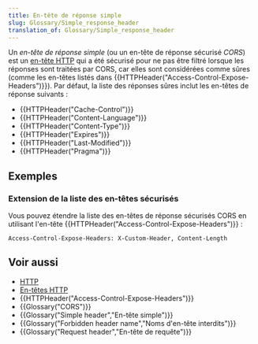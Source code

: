 ```yaml
---
title: En-tête de réponse simple
slug: Glossary/Simple_response_header
translation_of: Glossary/Simple_response_header
---
```


Un _en-tête de réponse simple_ (ou un en-tête de réponse sécurisé _CORS_) est un [en-tête HTTP](/fr/docs/HTTP/Headers) qui a été sécurisé pour ne pas être filtré lorsque les réponses sont traitées par CORS, car elles sont considérées comme sûres (comme les en-têtes listés dans {{HTTPHeader("Access-Control-Expose-Headers")}}). Par défaut, la liste des réponses sûres inclut les en-têtes de réponse suivants :

- {{HTTPHeader("Cache-Control")}}
- {{HTTPHeader("Content-Language")}}
- {{HTTPHeader("Content-Type")}}
- {{HTTPHeader("Expires")}}
- {{HTTPHeader("Last-Modified")}}
- {{HTTPHeader("Pragma")}}

## Exemples

### Extension de la liste des en-têtes sécurisés

Vous pouvez étendre la liste des en-têtes de réponse sécurisés CORS en utilisant l'en-tête {{HTTPHeader("Access-Control-Expose-Headers")}} :

```
Access-Control-Expose-Headers: X-Custom-Header, Content-Length
```

## Voir aussi

- [HTTP](/fr/docs/HTTP)
- [En-têtes HTTP](/fr/docs/HTTP/Headers)
- {{HTTPHeader("Access-Control-Expose-Headers")}}
- {{Glossary("CORS")}}
- {{Glossary("Simple header","En-tête simple")}}
- {{Glossary("Forbidden header name","Noms d'en-tête interdits")}}
- {{Glossary("Request header","En-tête de requête")}}
